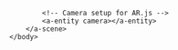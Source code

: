 <!DOCTYPE html>
<html>
    <head>
        <meta name="viewport" content="width=device-width, user-scalable=no, minimum-scale=1.0, maximum-scale=1.0">
        <script src="https://aframe.io/releases/1.3.0/aframe.min.js"></script>
        <!-- Import AR.js version without NFT but with marker + location-based support -->
        <script src="https://raw.githack.com/AR-js-org/AR.js/master/aframe/build/aframe-ar.js"></script>
    </head>
    <body style="margin: 0px; overflow: hidden;">
        <a-scene embedded arjs>
            <!-- Marker setup to detect the custom pattern marker -->
            <a-marker type="pattern" url="https://raw.githubusercontent.com/replaydk/AR-VR/main/pattern-bing_generated_qrcode.patt">
                <!-- Yellow box to display when marker is detected -->
                <a-box position="0 0.5 0" color="yellow"></a-box>
            </a-marker>

            <!-- Camera setup for AR.js -->
            <a-entity camera></a-entity>
        </a-scene>
    </body>
</html>
